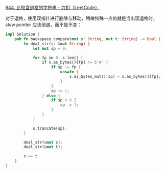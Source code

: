 [844. 比较含退格的字符串 - 力扣（LeetCode）](https://leetcode.cn/problems/backspace-string-compare/description/)



对于退格，使用双指针进行删除与移动，稍微特殊一点的就是当出现退格时，slow pointer 应该倒退，而不是不变：

```rust
impl Solution {
    pub fn backspace_compare(mut s: String, mut t: String) -> bool {
        fn deal_str(s: &mut String) {
            let mut sp = 0;

            for fp in 0..s.len() {
                if s.as_bytes()[fp] != b'#' {
                    if sp != fp {
                        unsafe {
                            s.as_bytes_mut()[sp] = s.as_bytes()[fp];
                        }
                    }
                    sp += 1;
                } else {
                    if sp > 0 {
                        sp -= 1;
                    }
                }
            }

            s.truncate(sp);
        }

        deal_str(&mut s);
        deal_str(&mut t);

        s == t
    }
}
```

